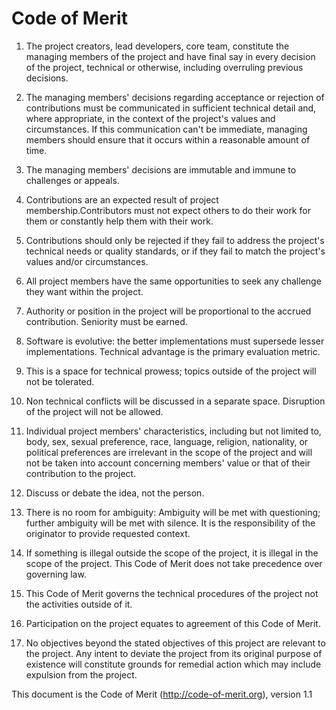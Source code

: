 # Code of Merit

1. The project creators, lead developers, core team, constitute
the managing members of the project and have final say in every decision
of the project, technical or otherwise, including overruling previous decisions.

2. The managing members' decisions regarding acceptance or rejection of 
contributions must be communicated in sufficient technical detail and,
where appropriate,  in the context of the project's values and circumstances. If 
this communication can't be immediate,  managing members should ensure that 
it occurs within a reasonable amount of time.

3. The managing members' decisions are immutable and immune to challenges 
or appeals.

4. Contributions are an expected result of project membership.Contributors 
must not expect others to do their work for them or constantly help them 
with their work. 

5. Contributions should only be rejected if they fail to address the project's technical 
needs or quality standards, or if they fail to match the project's values and/or 
circumstances.

6. All project members have the same opportunities to seek any challenge they want
within the project. 

7. Authority or position in the project will be proportional
to the accrued contribution. Seniority must be earned.

8. Software is evolutive: the better implementations must supersede lesser
implementations. Technical advantage is the primary evaluation metric.

9. This is a space for technical prowess; topics outside of the project
will not be tolerated.

10. Non technical conflicts will be discussed in a separate space. Disruption
of the project will not be allowed.

11. Individual project members' characteristics, including but not limited to,
body, sex, sexual preference, race, language, religion, nationality,
or political preferences are irrelevant in the scope of the project and
will not be taken into account concerning members' value or that of their contribution
to the project.

12. Discuss or debate the idea, not the person.

13. There is no room for ambiguity: Ambiguity will be met with questioning;
further ambiguity will be met with silence. It is the responsibility
of the originator to provide requested context.

14. If something is illegal outside the scope of the project, it is illegal
in the scope of the project. This Code of Merit does not take precedence over
governing law.

15. This Code of Merit governs the technical procedures of the project not the 
activities outside of it. 

16. Participation on the project equates to agreement of this Code of Merit.

17. No objectives beyond the stated objectives of this project are relevant
to the project. Any intent to deviate the project from its original purpose
of existence will constitute grounds for remedial action which may include
expulsion from the project.

This document is the Code of Merit (http://code-of-merit.org), version 1.1
